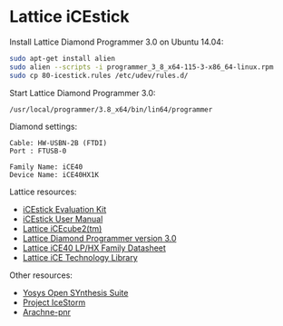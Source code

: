Lattice iCEstick
================

Install Lattice Diamond Programmer 3.0 on Ubuntu 14.04:
```sh
sudo apt-get install alien
sudo alien --scripts -i programmer_3_8_x64-115-3-x86_64-linux.rpm
sudo cp 80-icestick.rules /etc/udev/rules.d/
```

Start Lattice Diamond Programmer 3.0:
```sh
/usr/local/programmer/3.8_x64/bin/lin64/programmer
```

Diamond settings:
```
Cable: HW-USBN-2B (FTDI)
Port : FTUSB-0

Family Name: iCE40
Device Name: iCE40HX1K
```

Lattice resources:
* [iCEstick Evaluation Kit](http://www.latticesemi.com/icestick)
* [iCEstick User Manual](http://www.latticesemi.com/icestick)
* [Lattice iCEcube2(tm)](http://www.latticesemi.com/Products/DesignSoftwareAndIP/FPGAandLDS/iCEcube2.aspx)
* [Lattice Diamond Programmer version 3.0](http://www.latticesemi.com/Products/DesignSoftwareAndIP/ProgrammingAndConfigurationSw/Programmer.aspx)
* [Lattice iCE40 LP/HX Family Datasheet](http://www.latticesemi.com/~/media/LatticeSemi/Documents/DataSheets/iCE/iCE40LPHXFamilyDataSheet.pdf)
* [Lattice iCE Technology Library](http://www.latticesemi.com/~/media/LatticeSemi/Documents/TechnicalBriefs/SBTICETechnologyLibrary201504.pdf)

Other resources:
* [Yosys Open SYnthesis Suite](http://www.clifford.at/yosys/)
* [Project IceStorm](http://www.clifford.at/icestorm/)
* [Arachne-pnr](https://github.com/cseed/arachne-pnr)
